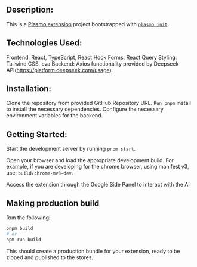 ## Description:

This is a [Plasmo extension](https://docs.plasmo.com/) project bootstrapped with [`plasmo init`](https://www.npmjs.com/package/plasmo).

## Technologies Used:

Frontend: React, TypeScript, React Hook Forms, React Query
Styling: Tailwind CSS, cva
Backend: Axios
functionality provided by Deepseek API(https://platform.deepseek.com/usage).

## Installation:

Clone the repository from provided GitHub Repository URL.
`Run pnpm` install to install the necessary dependencies.
Configure the necessary environment variables for the backend.

## Getting Started:

Start the development server by running
`pnpm start`.

Open your browser and load the appropriate development build. For example, if you are developing for the chrome browser, using manifest v3, use: `build/chrome-mv3-dev`.

Access the extension through the Google Side Panel to interact with the AI

## Making production build

Run the following:

```bash
pnpm build
# or
npm run build
```

This should create a production bundle for your extension, ready to be zipped and published to the stores.
